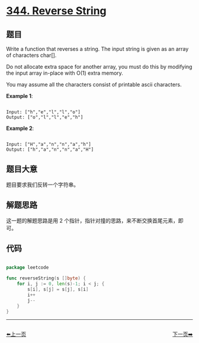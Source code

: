 # [344. Reverse String](https://leetcode.com/problems/reverse-string/)

## 题目

Write a function that reverses a string. The input string is given as an array of characters char[].

Do not allocate extra space for another array, you must do this by modifying the input array in-place with O(1) extra memory.

You may assume all the characters consist of printable ascii characters.

**Example 1**:

```

Input: ["h","e","l","l","o"]
Output: ["o","l","l","e","h"]

```

**Example 2**:

```

Input: ["H","a","n","n","a","h"]
Output: ["h","a","n","n","a","H"]

```

## 题目大意

题目要求我们反转一个字符串。

## 解题思路

这一题的解题思路是用 2 个指针，指针对撞的思路，来不断交换首尾元素，即可。



## 代码

```go

package leetcode

func reverseString(s []byte) {
	for i, j := 0, len(s)-1; i < j; {
		s[i], s[j] = s[j], s[i]
		i++
		j--
	}
}

```


----------------------------------------------
<div style="display: flex;justify-content: space-between;align-items: center;">
<p><a href="https://books.halfrost.com/leetcode/ChapterFour/0343.Integer-Break/">⬅️上一页</a></p>
<p><a href="https://books.halfrost.com/leetcode/ChapterFour/0345.Reverse-Vowels-of-a-String/">下一页➡️</a></p>
</div>
